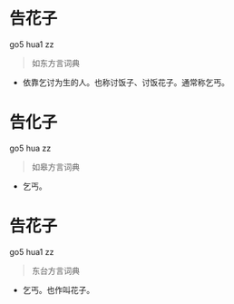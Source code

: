 # 告花子
go5 hua1 zz
> 如东方言词典
- 依靠乞讨为生的人。也称讨饭子、讨饭花子。通常称乞丐。

# 告化子
go5 hua zz
> 如皋方言词典
- 乞丐。

# 告花子
go5 hua1 zz
> 东台方言词典
- 乞丐。也作叫花子。
